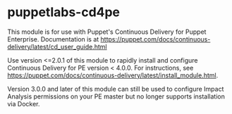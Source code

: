 # puppetlabs-cd4pe

This module is for use with Puppet's Continuous Delivery for Puppet Enterprise.
Documentation is at https://puppet.com/docs/continuous-delivery/latest/cd_user_guide.html

Use version <=2.0.1 of this module to rapidly install and configure Continuous Delivery for PE version < 4.0.0.
For instructions, see https://puppet.com/docs/continuous-delivery/latest/install_module.html.

Version 3.0.0 and later of this module can still be used to configure Impact Analysis permissions on your PE master but no longer supports installation via Docker.
